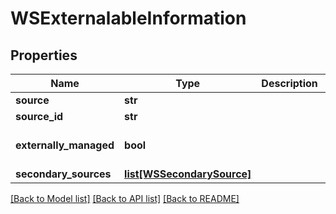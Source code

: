 # WSExternalableInformation

## Properties
Name | Type | Description | Notes
------------ | ------------- | ------------- | -------------
**source** | **str** |  | [optional] 
**source_id** | **str** |  | [optional] 
**externally_managed** | **bool** |  | [optional] [default to False]
**secondary_sources** | [**list[WSSecondarySource]**](WSSecondarySource.md) |  | [optional] 

[[Back to Model list]](../README.md#documentation-for-models) [[Back to API list]](../README.md#documentation-for-api-endpoints) [[Back to README]](../README.md)


